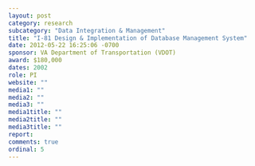 ```yaml
---
layout: post
category: research
subcategory: "Data Integration & Management"
title: "I-81 Design & Implementation of Database Management System"
date: 2012-05-22 16:25:06 -0700
sponsor: VA Department of Transportation (VDOT)
award: $180,000
dates: 2002
role: PI
website: ""
media1: ""
media2: ""
media3: ""
media1title: ""
media2title: ""
media3title: ""
report:
comments: true
ordinal: 5
---
```

